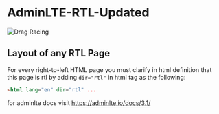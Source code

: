 # AdminLTE-RTL-Updated

![Drag Racing](https://drive.google.com/uc?export=view&id=1mtdWrtxnc2zjCZ0IhpI9W8kmmY_Jr96R)

## Layout of any RTL Page

For every right-to-left HTML page you must clarify in html definition that this page is rtl by adding `dir="rtl"` in html tag as the following:

```html
<html lang="en" dir="rtl" ...
```

for adminlte docs visit https://adminlte.io/docs/3.1/

